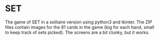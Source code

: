# SET
The game of SET in a solitaire version using python3 and tkinter. The ZIP files contain images for the 81 cards in the game (big for each hand, small to keep track of sets picked). The screens are a bit clunky, but it works. 
